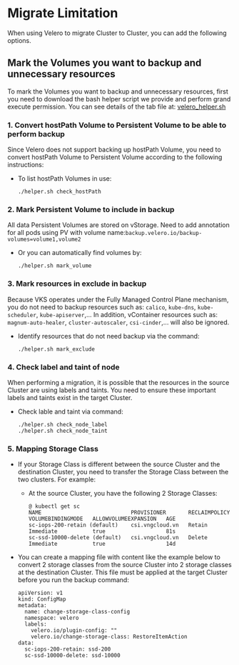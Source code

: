 # Migrate Limitation

When using Velero to migrate Cluster to Cluster, you can add the following options.

## Mark the Volumes you want to backup and unnecessary resources <a href="#danh-dau-cac-volume-ban-muon-backup-va-cac-resource-khong-can-thiet" id="danh-dau-cac-volume-ban-muon-backup-va-cac-resource-khong-can-thiet"></a>

To mark the Volumes you want to backup and unnecessary resources, first you need to download the bash helper script we provide and perform grand execute permission. You can see details of the tab file at: [velero\_helper.sh](https://raw.githubusercontent.com/vngcloud/velero/main/velero\_helper.sh)

### 1. Convert hostPath Volume to Persistent Volume to be able to perform backup <a href="#id-1.-chuyen-hostpath-volume-thanh-persistent-volume-de-co-the-thuc-hien-backup" id="id-1.-chuyen-hostpath-volume-thanh-persistent-volume-de-co-the-thuc-hien-backup"></a>

Since Velero does not support backing up hostPath Volume, you need to convert hostPath Volume to Persistent Volume according to the following instructions:

*   To list hostPath Volumes in use:

    ```
    ./helper.sh check_hostPath
    ```

### 2. Mark Persistent Volume to include in backup <a href="#id-2.-mark-persistent-volume-to-include-in-backup" id="id-2.-mark-persistent-volume-to-include-in-backup"></a>

All data Persistent Volumes are stored on vStorage. Need to add annotation for all pods using PV with volume name:`backup.velero.io/backup-volumes=volume1,volume2`

*   Or you can automatically find volumes by:

    ```
    ./helper.sh mark_volume
    ```

### 3. Mark resources in exclude in backup <a href="#id-3.-mark-resource-in-exclude-in-backup" id="id-3.-mark-resource-in-exclude-in-backup"></a>

Because VKS operates under the Fully Managed Control Plane mechanism, you do not need to backup resources such as: `calico`, `kube-dns`, `kube-scheduler`, `kube-apiserver`,... In addition, vContainer resources such as: `magnum-auto-healer`, `cluster-autoscaler`, `csi-cinder`,... will also be ignored.

*   Identify resources that do not need backup via the command:

    ```
    ./helper.sh mark_exclude
    ```

### 4. Check label and taint of node <a href="#id-4.-check-label-and-taint-of-node" id="id-4.-check-label-and-taint-of-node"></a>

When performing a migration, it is possible that the resources in the source Cluster are using labels and taints. You need to ensure these important labels and taints exist in the target Cluster.

*   Check lable and taint via command:

    ```
    ./helper.sh check_node_label
    ./helper.sh check_node_taint
    ```

### 5. Mapping Storage Class <a href="#id-5.-mapping-storage-class" id="id-5.-mapping-storage-class"></a>

* If your Storage Class is different between the source Cluster and the destination Cluster, you need to transfer the Storage Class between the two clusters. For example:
  *   At the source Cluster, you have the following 2 Storage Classes:

      ```
      @ kubectl get sc
      NAME                            PROVISIONER       RECLAIMPOLICY   VOLUMEBINDINGMODE   ALLOWVOLUMEEXPANSION   AGE
      sc-iops-200-retain (default)    csi.vngcloud.vn   Retain          Immediate           true                   81s
      sc-ssd-10000-delete (default)   csi.vngcloud.vn   Delete          Immediate           true                   14d
      ```
*   You can create a mapping file with content like the example below to convert 2 storage classes from the source Cluster into 2 storage classes at the destination Cluster. This file must be applied at the target Cluster before you run the backup command:

    ```
    apiVersion: v1
    kind: ConfigMap
    metadata:
      name: change-storage-class-config
      namespace: velero
      labels:
        velero.io/plugin-config: ""
        velero.io/change-storage-class: RestoreItemAction
    data:
      sc-iops-200-retain: ssd-200
      sc-ssd-10000-delete: ssd-10000
    ```
